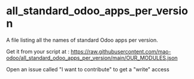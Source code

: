 # all_standard_odoo_apps_per_version
A file listing all the names of standard Odoo apps per version.



Get it from your script at : https://raw.githubusercontent.com/mao-odoo/all_standard_odoo_apps_per_version/main/OUR_MODULES.json





Open an issue called "I want to contribute" to get a "write" access
